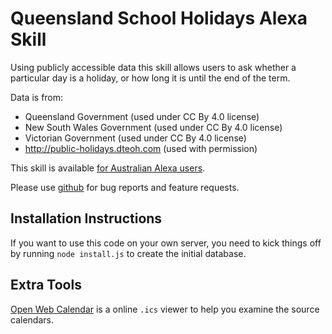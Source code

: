 # Queensland School Holidays Alexa Skill

Using publicly accessible data this skill allows users to ask whether a particular day is a holiday, or how long it is until the end of the term.

Data is from:

* Queensland Government (used under CC By 4.0 license)
* New South Wales Government (used under CC By 4.0 license)
* Victorian Government (used under CC By 4.0 license)
* http://public-holidays.dteoh.com (used with permission)

This skill is available [for Australian Alexa users](https://www.amazon.com.au/Daniel-Saunders-Queensland-School-Holidays/dp/B07B8ZQLMK/).

Please use [github](https://github.com/funkydan2/aussie_school_holidays_skill/issues) for bug reports and feature requests.

## Installation Instructions

If you want to use this code on your own server, you need to kick things off by running `node install.js` to create the initial database.

## Extra Tools
[Open Web Calendar](https://openwebcalendar.herokuapp.com) is a online `.ics` viewer to help you examine the source calendars.
